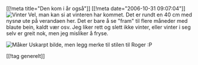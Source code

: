 [[!meta  title="Den kom i år også"]]
[[!meta  date="2006-10-31 09:07:04"]]
<img id="image374" src="http://pjatt.net/images/2006/10/dsc00081.jpg" alt="Vinter"  />
Vel, man kan si at vinteren har kommet. Det er rundt en 40 cm med nysnø ute på verandaen her. Det er bare å se "fram" til flere måneder med blaute bein, kaldt vær osv. Jeg liker rett og slett ikke vinter, eller vinter i seg selv er greit nok, men jeg misliker å fryse.

<img id="image375" src="http://pjatt.net/images/2006/10/dsc00082.jpg" alt="Måker"  />
Uskarpt bilde, men legg merke til stilen til Roger :P

[[!tag  generelt]]